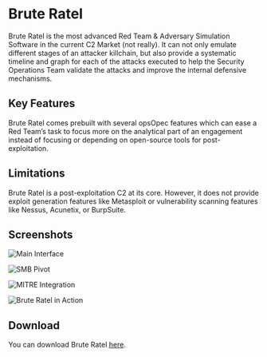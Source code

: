 # Brute Ratel

Brute Ratel is the most advanced Red Team & Adversary Simulation Software in the current C2 Market (not really). It can not only emulate different stages of an attacker killchain, but also provide a systematic timeline and graph for each of the attacks executed to help the Security Operations Team validate the attacks and improve the internal defensive mechanisms.

## Key Features

Brute Ratel comes prebuilt with several opsOpec features which can ease a Red Team’s task to focus more on the analytical part of an engagement instead of focusing or depending on open-source tools for post-exploitation.

## Limitations

Brute Ratel is a post-exploitation C2 at its core. However, it does not provide exploit generation features like Metasploit or vulnerability scanning features like Nessus, Acunetix, or BurpSuite.

## Screenshots

![Main Interface](https://cyberarsenal.org/attachments/main-png.476/)

![SMB Pivot](https://cyberarsenal.org/attachments/smbpivot-png.477/)

![MITRE Integration](https://cyberarsenal.org/attachments/mitre-png.478/)

![Brute Ratel in Action](https://cyberarsenal.org/attachments/img_3579-jpeg.2339/)

## Download

You can download Brute Ratel [here](https://download.ru/files/qSFMd73k).
